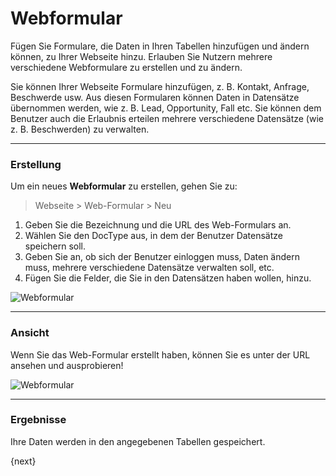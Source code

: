 <!-- add-breadcrumbs -->
# Webformular


Fügen Sie Formulare, die Daten in Ihren Tabellen hinzufügen und ändern können, zu Ihrer Webseite hinzu. Erlauben Sie Nutzern mehrere verschiedene Webformulare zu erstellen und zu ändern.

Sie können Ihrer Webseite Formulare hinzufügen, z. B. Kontakt, Anfrage, Beschwerde usw. Aus diesen Formularen können Daten in Datensätze übernommen werden, wie z. B. Lead, Opportunity, Fall etc. Sie können dem Benutzer auch die Erlaubnis erteilen mehrere verschiedene Datensätze (wie z. B. Beschwerden) zu verwalten.

* * *

### Erstellung

Um ein neues **Webformular** zu erstellen, gehen Sie zu:

> Webseite > Web-Formular > Neu

1. Geben Sie die Bezeichnung und die URL des Web-Formulars an.
2. Wählen Sie den DocType aus, in dem der Benutzer Datensätze speichern soll.
3. Geben Sie an, ob sich der Benutzer einloggen muss, Daten ändern muss, mehrere verschiedene Datensätze verwalten soll, etc.
4. Fügen Sie die Felder, die Sie in den Datensätzen haben wollen, hinzu.

<img class="screenshot" alt="Webformular" src="{{docs_base_url}}/v12/assets/img/website/web-form.png">

* * *

### Ansicht

Wenn Sie das Web-Formular erstellt haben, können Sie es unter der URL ansehen und ausprobieren!

<img class="screenshot" alt="Webformular" src="{{docs_base_url}}/v12/assets/img/website/web-form-view.png">

* * *

### Ergebnisse

Ihre Daten werden in den angegebenen Tabellen gespeichert.

{next}

